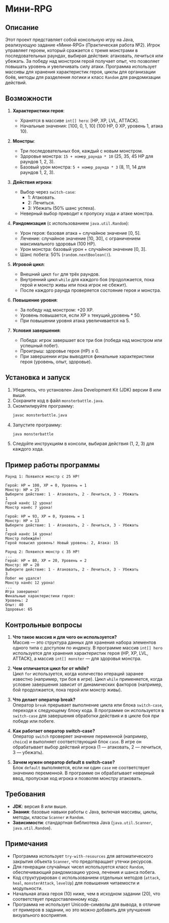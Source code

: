 # Мини-RPG

## Описание

Этот проект представляет собой консольную игру на Java, реализующую задание «Мини-RPG» (Практическая работа №2). Игрок управляет героем, который сражается с тремя монстрами в последовательных раундах, выбирая действия: атаковать, лечиться или убежать. За победу над монстром герой получает опыт, что позволяет повышать уровень и увеличивать силу атаки. Программа использует массивы для хранения характеристик героя, циклы для организации боёв, методы для разделения логики и класс `Random` для рандомизации действий.

## Возможности

1. **Характеристики героя**:
   - Хранятся в массиве `int[] hero`: [HP, XP, LVL, ATTACK].
   - Начальные значения: [100, 0, 1, 10] (100 HP, 0 XP, уровень 1, атака 10).

2. **Монстры**:
   - Три последовательных боя, каждый с новым монстром.
   - Здоровье монстра: `15 + номер_раунда * 10` (25, 35, 45 HP для раундов 1, 2, 3).
   - Базовый урон монстра: `5 + номер_раунда * 3` (8, 11, 14 для раундов 1, 2, 3).

3. **Действия игрока**:
   - Выбор через `switch-case`:
     - 1: Атаковать.
     - 2: Лечиться.
     - 3: Убежать (50% шанс успеха).
   - Неверный выбор приводит к пропуску хода и атаке монстра.

4. **Рандомизация** (с использованием `java.util.Random`):
   - Урон героя: базовая атака + случайное значение [0, 5].
   - Лечение: случайное значение [10, 30], с ограничением максимального здоровья (100 HP).
   - Урон монстра: базовый урон + случайное значение [0, 3].
   - Шанс побега: 50% (`random.nextBoolean()`).

5. **Игровой цикл**:
   - Внешний цикл `for` для трёх раундов.
   - Внутренний цикл `while` для каждого боя (продолжается, пока герой и монстр живы или пока игрок не сбежит).
   - После каждого раунда проверяется состояние героя и монстра.

6. **Повышение уровня**:
   - За победу над монстром: +20 XP.
   - Уровень повышается, если XP ≥ текущий_уровень * 50.
   - При повышении уровня атака увеличивается на 5.

7. **Условия завершения**:
   - Победа: игрок завершает все три боя (победа над монстром или успешный побег).
   - Проигрыш: здоровье героя (HP) ≤ 0.
   - При завершении игры выводятся финальные характеристики героя (уровень, опыт, здоровье).

## Установка и запуск

1. Убедитесь, что установлен Java Development Kit (JDK) версии 8 или выше.
2. Сохраните код в файл `monsterbattle.java`.
3. Скомпилируйте программу:
   ```bash
   javac monsterbattle.java
   ```
4. Запустите программу:
   ```bash
   java monsterbattle
   ```
5. Следуйте инструкциям в консоли, выбирая действия (1, 2, 3) для каждого хода.

## Пример работы программы

```
Раунд 1: Появился монстр с 25 HP!

Герой: HP = 100, XP = 0, Уровень = 1
Монстр: HP = 25
Выберите действие: 1 - Атаковать, 2 - Лечиться, 3 - Убежать
1
Герой нанёс 12 урона!
Монстр нанёс 7 урона!

Герой: HP = 93, XP = 0, Уровень = 1
Монстр: HP = 13
Выберите действие: 1 - Атаковать, 2 - Лечиться, 3 - Убежать
1
Герой нанёс 14 урона!
Монстр побеждён!
Герой повысил уровень! Новый уровень: 2, Атака: 15

Раунд 2: Появился монстр с 35 HP!
...
Герой: HP = 80, XP = 20, Уровень = 2
Монстр: HP = 20
Выберите действие: 1 - Атаковать, 2 - Лечиться, 3 - Убежать
3
Побег не удался!
Монстр нанёс 12 урона!
...
Игра завершена!
Финальные характеристики героя:
Уровень: 2
Опыт: 40
Здоровье: 65
```

## Контрольные вопросы

1. **Что такое массив и для чего он используется?**  
   Массив — это структура данных для хранения набора элементов одного типа с доступом по индексу. В программе массив `int[] hero` используется для хранения характеристик героя (HP, XP, LVL, ATTACK), а массив `int[] monster` — для здоровья монстра.

2. **Чем отличается цикл for от while?**  
   Цикл `for` используется, когда количество итераций заранее известно (например, три боя в игре). Цикл `while` применяется, когда условие завершения зависит от динамических факторов (например, бой продолжается, пока герой или монстр живы).

3. **Что делает оператор break?**  
   Оператор `break` прерывает выполнение цикла или блока `switch-case`, переходя к следующему блоку кода. В программе он используется в `switch-case` для завершения обработки действия и в цикле боя при победе или побеге.

4. **Как работает оператор switch-case?**  
   Оператор `switch` проверяет значение переменной (например, `choice`) и выполняет соответствующий блок `case`. В игре он обрабатывает выбор действий игрока (1 — атаковать, 2 — лечиться, 3 — убежать).

5. **Зачем нужен оператор default в switch-case?**  
   Блок `default` выполняется, если ни один `case` не соответствует значению переменной. В программе он обрабатывает неверный ввод, пропуская ход игрока и позволяя монстру атаковать.

## Требования

- **JDK**: версия 8 или выше.
- **Знания**: базовые навыки работы с Java, включая массивы, циклы, методы, классы `Scanner` и `Random`.
- **Зависимости**: стандартная библиотека Java (`java.util.Scanner`, `java.util.Random`).

## Примечания

- Программа использует `try-with-resources` для автоматического закрытия объекта `Scanner`, что предотвращает утечки ресурсов.
- Для генерации случайных чисел используется класс `Random`, обеспечивающий рандомизацию урона, лечения и шанса побега.
- Код структурирован с использованием отдельных методов (`attack`, `heal`, `monsterAttack`, `levelUp`) для повышения читаемости и модульности.
- Начальная атака героя (10) ниже, чем в исходном задании (20), что соответствует предоставленному коду.
- Программа не использует Unicode-символы для вывода, в отличие от примеров в задании, но это можно добавить для улучшения визуального восприятия.